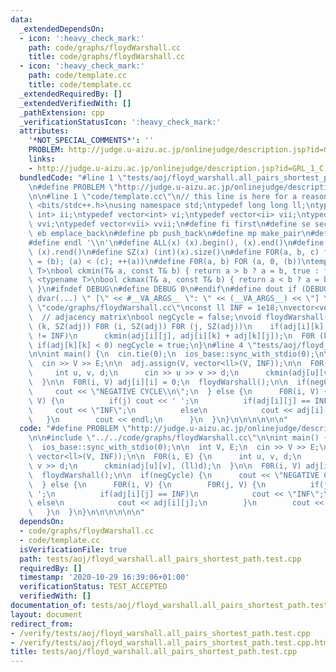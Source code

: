 ```yaml
---
data:
  _extendedDependsOn:
  - icon: ':heavy_check_mark:'
    path: code/graphs/floydWarshall.cc
    title: code/graphs/floydWarshall.cc
  - icon: ':heavy_check_mark:'
    path: code/template.cc
    title: code/template.cc
  _extendedRequiredBy: []
  _extendedVerifiedWith: []
  _pathExtension: cpp
  _verificationStatusIcon: ':heavy_check_mark:'
  attributes:
    '*NOT_SPECIAL_COMMENTS*': ''
    PROBLEM: http://judge.u-aizu.ac.jp/onlinejudge/description.jsp?id=GRL_1_C
    links:
    - http://judge.u-aizu.ac.jp/onlinejudge/description.jsp?id=GRL_1_C
  bundledCode: "#line 1 \"tests/aoj/floyd_warshall.all_pairs_shortest_path.test.cpp\"\
    \n#define PROBLEM \"http://judge.u-aizu.ac.jp/onlinejudge/description.jsp?id=GRL_1_C\"\
    \n\n#line 1 \"code/template.cc\"\n// this line is here for a reason\n#include\
    \ <bits/stdc++.h>\nusing namespace std;\ntypedef long long ll;\ntypedef pair<int,\
    \ int> ii;\ntypedef vector<int> vi;\ntypedef vector<ii> vii;\ntypedef vector<vi>\
    \ vvi;\ntypedef vector<vii> vvii;\n#define fi first\n#define se second\n#define\
    \ eb emplace_back\n#define pb push_back\n#define mp make_pair\n#define mt make_tuple\n\
    #define endl '\\n'\n#define ALL(x) (x).begin(), (x).end()\n#define RALL(x) (x).rbegin(),\
    \ (x).rend()\n#define SZ(x) (int)(x).size()\n#define FOR(a, b, c) for (auto a\
    \ = (b); (a) < (c); ++(a))\n#define F0R(a, b) FOR (a, 0, (b))\ntemplate <typename\
    \ T>\nbool ckmin(T& a, const T& b) { return a > b ? a = b, true : false; }\ntemplate\
    \ <typename T>\nbool ckmax(T& a, const T& b) { return a < b ? a = b, true : false;\
    \ }\n#ifndef DEBUG\n#define DEBUG 0\n#endif\n#define dout if (DEBUG) cerr\n#define\
    \ dvar(...) \" [\" << #__VA_ARGS__ \": \" << (__VA_ARGS__) << \"] \"\n#line 2\
    \ \"code/graphs/floydWarshall.cc\"\nconst ll INF = 1e18;\nvector<vector<ll>> adj;\
    \  // adjacency matrix\nbool negCycle = false;\nvoid floydWarshall() {\n  F0R\
    \ (k, SZ(adj)) F0R (i, SZ(adj)) F0R (j, SZ(adj))\n    if(adj[i][k] != INF && adj[k][j]\
    \ != INF)\n      ckmin(adj[i][j], adj[i][k] + adj[k][j]);\n  F0R (k, SZ(adj))\
    \ if(adj[k][k] < 0) negCycle = true;\n}\n#line 4 \"tests/aoj/floyd_warshall.all_pairs_shortest_path.test.cpp\"\
    \n\nint main() {\n  cin.tie(0);\n  ios_base::sync_with_stdio(0);\n\n  int V, E;\n\
    \  cin >> V >> E;\n\n  adj.assign(V, vector<ll>(V, INF));\n\n  F0R(i, E) {\n \
    \     int u, v, d;\n      cin >> u >> v >> d;\n      ckmin(adj[u][v], (ll)d);\n\
    \  }\n\n  F0R(i, V) adj[i][i] = 0;\n  floydWarshall();\n\n  if(negCycle) {\n \
    \     cout << \"NEGATIVE CYCLE\\n\";\n  } else {\n      F0R(i, V) {\n        F0R(j,\
    \ V) {\n          if(j) cout << ' ';\n          if(adj[i][j] == INF)\n       \
    \     cout << \"INF\";\n          else\n            cout << adj[i][j];\n     \
    \   }\n        cout << endl;\n      }\n  }\n}\n\n\n\n\n\n"
  code: "#define PROBLEM \"http://judge.u-aizu.ac.jp/onlinejudge/description.jsp?id=GRL_1_C\"\
    \n\n#include \"../../code/graphs/floydWarshall.cc\"\n\nint main() {\n  cin.tie(0);\n\
    \  ios_base::sync_with_stdio(0);\n\n  int V, E;\n  cin >> V >> E;\n\n  adj.assign(V,\
    \ vector<ll>(V, INF));\n\n  F0R(i, E) {\n      int u, v, d;\n      cin >> u >>\
    \ v >> d;\n      ckmin(adj[u][v], (ll)d);\n  }\n\n  F0R(i, V) adj[i][i] = 0;\n\
    \  floydWarshall();\n\n  if(negCycle) {\n      cout << \"NEGATIVE CYCLE\\n\";\n\
    \  } else {\n      F0R(i, V) {\n        F0R(j, V) {\n          if(j) cout << '\
    \ ';\n          if(adj[i][j] == INF)\n            cout << \"INF\";\n         \
    \ else\n            cout << adj[i][j];\n        }\n        cout << endl;\n   \
    \   }\n  }\n}\n\n\n\n\n\n"
  dependsOn:
  - code/graphs/floydWarshall.cc
  - code/template.cc
  isVerificationFile: true
  path: tests/aoj/floyd_warshall.all_pairs_shortest_path.test.cpp
  requiredBy: []
  timestamp: '2020-10-29 16:39:06+01:00'
  verificationStatus: TEST_ACCEPTED
  verifiedWith: []
documentation_of: tests/aoj/floyd_warshall.all_pairs_shortest_path.test.cpp
layout: document
redirect_from:
- /verify/tests/aoj/floyd_warshall.all_pairs_shortest_path.test.cpp
- /verify/tests/aoj/floyd_warshall.all_pairs_shortest_path.test.cpp.html
title: tests/aoj/floyd_warshall.all_pairs_shortest_path.test.cpp
---
```

